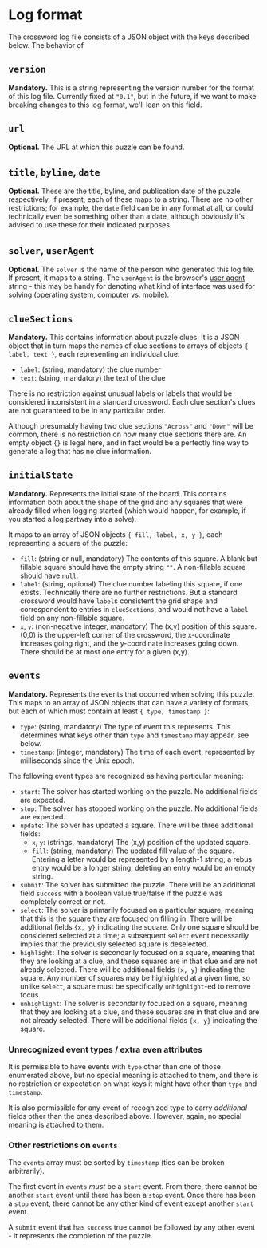 # Log format

The crossword log file consists of a JSON object with the keys described below. The behavior of

## `version`

**Mandatory.** This is a string representing the version number for the format of this log file. Currently fixed at `"0.1"`, but in the future, if we want to make breaking changes to this log format, we'll lean on this field.

## `url`

**Optional.** The URL at which this puzzle can be found.

## `title`, `byline`, `date`

**Optional.** These are the title, byline, and publication date of the puzzle, respectively. If present, each of these maps to a string. There are no other restrictions; for example, the `date` field can be in any format at all, or could technically even be something other than a date, although obviously it's advised to use these for their indicated purposes.

## `solver`, `userAgent`

**Optional.** The `solver` is the name of the person who generated this log file. If present, it maps to a string. The `userAgent` is the browser's [user agent](https://developer.mozilla.org/en-US/docs/Web/API/NavigatorID/userAgent) string - this may be handy for denoting what kind of interface was used for solving (operating system, computer vs. mobile).

## `clueSections`

**Mandatory.** This contains information about puzzle clues. It is a JSON object that in turn maps the names of clue sections to arrays of objects `{ label, text }`, each representing an individual clue:

- `label`: (string, mandatory) the clue number
- `text`: (string, mandatory) the text of the clue

There is no restriction against unusual labels or labels that would be considered inconsistent in a standard crossword. Each clue section's clues are not guaranteed to be in any particular order.

Although presumably having two clue sections `"Across"` and `"Down"` will be common, there is no restriction on how many clue sections there are. An empty object `{}` is legal here, and in fact would be a perfectly fine way to generate a log that has no clue information.

## `initialState`

**Mandatory.** Represents the initial state of the board. This contains information both about the shape of the grid and any squares that were already filled when logging started (which would happen, for example, if you started a log partway into a solve).

It maps to an array of JSON objects `{ fill, label, x, y }`, each representing a square of the puzzle:

- `fill`: (string or null, mandatory) The contents of this square. A blank but fillable square should have the empty string `""`. A non-fillable square should have `null`.
- `label`: (string, optional) The clue number labeling this square, if one exists. Technically there are no further restrictions. But a standard crossword would have `label`s consistent the grid shape and correspondent to entries in `clueSections`, and would not have a `label` field on any non-fillable square.
- `x`, `y`: (non-negative integer, mandatory) The (x,y) position of this square. (0,0) is the upper-left corner of the crossword, the x-coordinate increases going right, and the y-coordinate increases going down. There should be at most one entry for a given (x,y).

## `events`

**Mandatory.** Represents the events that occurred when solving this puzzle. This maps to an array of JSON objects that can have a variety of formats, but each of which must contain at least `{ type, timestamp }`:

- `type`: (string, mandatory) The type of event this represents. This determines what keys other than `type` and `timestamp` may appear, see below.
- `timestamp`: (integer, mandatory) The time of each event, represented by milliseconds since the Unix epoch.

The following event types are recognized as having particular meaning:

- `start`: The solver has started working on the puzzle. No additional fields are expected.
- `stop`: The solver has stopped working on the puzzle. No additional fields are expected.
- `update`: The solver has updated a square. There will be three additional fields:
  - `x`, `y`: (strings, mandatory) The (x,y) position of the updated square.
  - `fill`: (string, mandatory) The updated fill value of the square. Entering a letter would be represented by a length-1 string; a rebus entry would be a longer string; deleting an entry would be an empty string.
- `submit`: The solver has submitted the puzzle. There will be an additional field `success` with a boolean value true/false if the puzzle was completely correct or not.
- `select`: The solver is primarily focused on a particular square, meaning that this is the square they are focused on filling in. There will be additional fields `{x, y}` indicating the square. Only one square should be considered selected at a time; a subsequent `select` event necessarily implies that the previously selected square is deselected.
- `highlight`: The solver is secondarily focused on a square, meaning that they are looking at a clue, and these squares are in that clue and are not already selected. There will be additional fields `{x, y}` indicating the square. Any number of squares may be highlighted at a given time, so unlike `select`, a square must be specifically `unhighlight`-ed to remove focus.
- `unhighlight`: The solver is secondarily focused on a square, meaning that they are looking at a clue, and these squares are in that clue and are not already selected. There will be additional fields `{x, y}` indicating the square.

### Unrecognized event types / extra even attributes

It is permissible to have events with `type` other than one of those enumerated above, but no special meaning is attached to them, and there is no restriction or expectation on what keys it might have other than `type` and `timestamp`.

It is also permissible for any event of recognized type to carry _additional_ fields other than the ones described above. However, again, no special meaning is attached to them.

### Other restrictions on `events`

The `events` array must be sorted by `timestamp` (ties can be broken arbitrarily).

The first event in `events` _must_ be a `start` event. From there, there cannot be another `start` event until there has been a `stop` event. Once there has been a `stop` event, there cannot be any other kind of event except another `start` event.

A `submit` event that has `success` true cannot be followed by any other event - it represents the completion of the puzzle.
